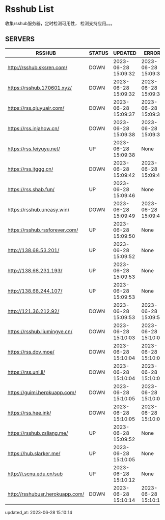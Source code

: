 # Rsshub List

收集rsshub服务器，定时检测可用性， 检测支持应用。。。


## SERVERS

|  RSSHUB   | STATUS  | UPDATED  | ERROR  | TWITTER |  
|  ----  | ----  | ----  | ----  | ---- |  
| http://rsshub.sksren.com/ | DOWN | 2023-06-28 15:09:32 | 2023-06-28 15:09:32 |  
| https://rsshub.170601.xyz/ | DOWN | 2023-06-28 15:09:32 | 2023-06-28 15:09:32 |  
| https://rss.qiuyuair.com/ | DOWN | 2023-06-28 15:09:37 | 2023-06-28 15:09:37 |  
| https://rss.injahow.cn/ | DOWN | 2023-06-28 15:09:38 | 2023-06-28 15:09:38 |  
| https://rss.feiyuyu.net/ | UP | 2023-06-28 15:09:38 | None |OK|  
| https://rss.itggg.cn/ | DOWN | 2023-06-28 15:09:42 | 2023-06-28 15:09:42 |  
| https://rss.shab.fun/ | UP | 2023-06-28 15:09:46 | None |OK|  
| https://rsshub.uneasy.win/ | DOWN | 2023-06-28 15:09:49 | 2023-06-28 15:09:49 |  
| https://rsshub.rssforever.com/ | UP | 2023-06-28 15:09:50 | None |OK|  
| http://138.68.53.201/ | UP | 2023-06-28 15:09:52 | None ||  
| http://138.68.231.193/ | UP | 2023-06-28 15:09:53 | None ||  
| http://138.68.244.107/ | UP | 2023-06-28 15:09:53 | None ||  
| http://121.36.212.92/ | DOWN | 2023-06-28 15:09:53 | 2023-06-28 15:09:53 |  
| https://rsshub.liumingye.cn/ | DOWN | 2023-06-28 15:10:03 | 2023-06-28 15:10:03 |  
| https://rss.dov.moe/ | DOWN | 2023-06-28 15:10:04 | 2023-06-28 15:10:04 |  
| https://rss.unl.li/ | DOWN | 2023-06-28 15:10:04 | 2023-06-28 15:10:04 |  
| https://guimi.herokuapp.com/ | DOWN | 2023-06-28 15:10:05 | 2023-06-28 15:10:05 |  
| https://rss.hee.ink/ | DOWN | 2023-06-28 15:10:05 | 2023-06-28 15:10:05 |  
| https://rsshub.zsliang.me/ | UP | 2023-06-28 15:09:52 | None |OK|  
| https://hub.slarker.me/ | UP | 2023-06-28 15:10:05 | None |OK|  
| http://i.scnu.edu.cn/sub | UP | 2023-06-28 15:10:12 | None ||  
| http://rsshubusr.herokuapp.com/ | DOWN | 2023-06-28 15:10:14 | 2023-06-28 15:10:14 |  
  

updated_at: 2023-06-28 15:10:14  
